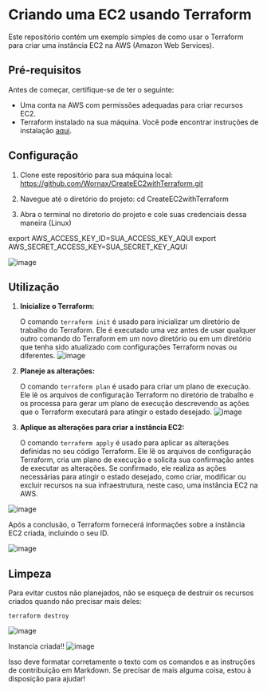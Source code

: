 # Criando uma EC2 usando Terraform

Este repositório contém um exemplo simples de como usar o Terraform para criar uma instância EC2 na AWS (Amazon Web Services).

## Pré-requisitos

Antes de começar, certifique-se de ter o seguinte:

- Uma conta na AWS com permissões adequadas para criar recursos EC2.
- Terraform instalado na sua máquina. Você pode encontrar instruções de instalação [aqui](https://learn.hashicorp.com/tutorials/terraform/install-cli).

## Configuração

1. Clone este repositório para sua máquina local: https://github.com/Wornax/CreateEC2withTerraform.git


2. Navegue até o diretório do projeto: cd CreateEC2withTerraform


3. Abra o terminal no diretorio do projeto e cole suas credenciais dessa maneira (Linux)

export AWS_ACCESS_KEY_ID=SUA_ACCESS_KEY_AQUI
export AWS_SECRET_ACCESS_KEY=SUA_SECRET_KEY_AQUI


![image](https://github.com/Wornax/CreateEC2withTerraform/assets/105296448/b52880f7-2d37-496b-bc10-b5baf1f4319e)


## Utilização

1. **Inicialize o Terraform:**

   O comando `terraform init` é usado para inicializar um diretório de trabalho do Terraform. Ele é executado uma vez antes de usar qualquer outro comando do Terraform em um novo diretório ou em um diretório que tenha sido atualizado com configurações Terraform novas ou diferentes.
![image](https://github.com/Wornax/CreateEC2withTerraform/assets/105296448/45597499-a218-43d0-affc-4a34c42f6b09)


2. **Planeje as alterações:**

   O comando `terraform plan` é usado para criar um plano de execução. Ele lê os arquivos de configuração Terraform no diretório de trabalho e os processa para gerar um plano de execução descrevendo as ações que o Terraform executará para atingir o estado desejado.
![image](https://github.com/Wornax/CreateEC2withTerraform/assets/105296448/2200e118-f9ad-4aef-84ef-02543bf47beb)

3. **Aplique as alterações para criar a instância EC2:**

   O comando `terraform apply` é usado para aplicar as alterações definidas no seu código Terraform. Ele lê os arquivos de configuração Terraform, cria um plano de execução e solicita sua confirmação antes de executar as alterações. Se confirmado, ele realiza as ações necessárias para atingir o estado desejado, como criar, modificar ou excluir recursos na sua infraestrutura, neste caso, uma instância EC2 na AWS.

![image](https://github.com/Wornax/CreateEC2withTerraform/assets/105296448/4906d99f-643d-4eec-8381-abdee761814f)

   Após a conclusão, o Terraform fornecerá informações sobre a instância EC2 criada, incluindo o seu ID.

![image](https://github.com/Wornax/CreateEC2withTerraform/assets/105296448/e2ec5370-18e0-4900-bb14-fa3c95a8d1c2)


## Limpeza

Para evitar custos não planejados, não se esqueça de destruir os recursos criados quando não precisar mais deles:

```terraform destroy```

![image](https://github.com/Wornax/CreateEC2withTerraform/assets/105296448/4eed2e1d-d078-41af-9a6f-f042f25f6ec8)


Instancia criada!!
![image](https://github.com/Wornax/CreateEC2withTerraform/assets/105296448/3f9098d7-cde6-47e4-a47c-795d80cc15f1)


Isso deve formatar corretamente o texto com os comandos e as instruções de contribuição em Markdown. Se precisar de mais alguma coisa, estou à disposição para ajudar!




